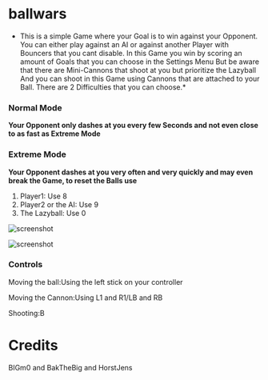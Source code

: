 # ballwars
* This is a simple Game where your Goal is to win against your Opponent.
You can either play against an AI or against another Player with Bouncers that you cant disable.
In this Game you win by scoring an amount of Goals that you can choose in the Settings Menu
But be aware that there are Mini-Cannons that shoot at you but prioritize the Lazyball
And you can shoot in this Game using Cannons that are attached to your Ball.
There are 2 Difficulties that you can choose.*

### Normal Mode

**Your Opponent only dashes at you every few Seconds and not even close to as fast as Extreme Mode**

### Extreme Mode

**Your Opponent dashes at you very often and very quickly and may even break the Game, to reset the Balls use**
1. Player1:
Use 8
1. Player2 or the AI:
Use 9
1. The Lazyball:
Use 0
 
![screenshot](a.png)

![screenshot](b.png)


 
### Controls
Moving the ball:Using the left stick on your controller

Moving the Cannon:Using L1 and R1/LB and RB

Shooting:B

# Credits
BIGm0 and BakTheBig and HorstJens




